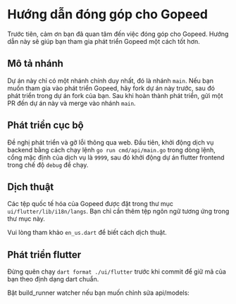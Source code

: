 # Hướng dẫn đóng góp cho Gopeed

Trước tiên, cảm ơn bạn đã quan tâm đến việc đóng góp cho Gopeed. Hướng dẫn này sẽ giúp bạn tham gia
phát triển Gopeed một cách tốt hơn.

## Mô tả nhánh

Dự án này chỉ có một nhánh chính duy nhất, đó là nhánh `main`. Nếu bạn muốn tham gia vào
phát triển Gopeed, hãy fork dự án này trước, sau đó phát triển trong dự án fork của bạn. Sau khi
hoàn thành phát triển, gửi một PR đến dự án này và merge vào nhánh `main`.

## Phát triển cục bộ

Đề nghị phát triển và gỡ lỗi thông qua web. Đầu tiên, khởi động dịch vụ backend bằng cách chạy
lệnh `go run cmd/api/main.go` trong dòng lệnh, cổng mặc định của dịch vụ là `9999`, sau đó
khởi động dự án flutter frontend trong chế độ `debug` để chạy.

## Dịch thuật

Các tệp quốc tế hóa của Gopeed được đặt trong thư mục `ui/flutter/lib/i18n/langs`.
Bạn chỉ cần thêm tệp ngôn ngữ tương ứng trong thư mục này.

Vui lòng tham khảo `en_us.dart` để biết cách dịch thuật.

## Phát triển flutter

Đừng quên chạy `dart format ./ui/flutter` trước khi commit để giữ mã của bạn theo định dạng dart chuẩn.

Bật build_runner watcher nếu bạn muốn chỉnh sửa api/models:
